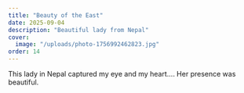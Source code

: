 ```yaml
---
title: "Beauty of the East"
date: 2025-09-04
description: "Beautiful lady from Nepal"
cover:
  image: "/uploads/photo-1756992462823.jpg"
order: 14
---
```


This lady in Nepal captured my eye and my heart.... Her presence was beautiful.